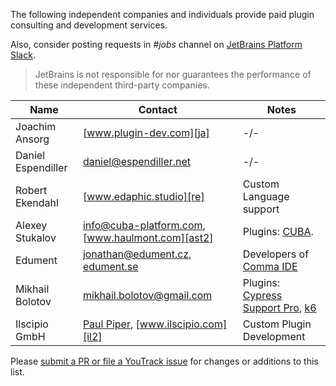 [//]: # (title: Consulting)

<!-- Copyright 2000-2022 JetBrains s.r.o. and other contributors. Use of this source code is governed by the Apache 2.0 license that can be found in the LICENSE file. -->

The following independent companies and individuals provide paid plugin consulting and development services.

Also, consider posting requests in _#jobs_ channel on [JetBrains Platform Slack](https://plugins.jetbrains.com/slack).

 >  JetBrains is not responsible for nor guarantees the performance of these independent third-party companies.
 >
 
| Name               | Contact                                                 | Notes                                       |
|--------------------|---------------------------------------------------------|---------------------------------------------|
| Joachim Ansorg     | [www.plugin-dev.com][ja]                                | -/-                                         |
| Daniel Espendiller | [daniel@espendiller.net][de]                            | -/-                                         |
| Robert Ekendahl    | [www.edaphic.studio][re]                                | Custom Language support                     |
| Alexey Stukalov    | [info@cuba-platform.com][ast], [www.haulmont.com][ast2] | Plugins: [CUBA][ast3].                      |
| Edument            | [jonathan@edument.cz][ed], [edument.se][ed2]            | Developers of [Comma IDE][ed3]              |
| Mikhail Bolotov    | [mikhail.bolotov@gmail.com][mb]                         | Plugins: [Cypress Support Pro][cspro], [k6] |
| Ilscipio GmbH      | [Paul Piper][il], [www.ilscipio.com][il2]               | Custom Plugin Development                   |

[ja]: https://www.plugin-dev.com
[de]: mailto:daniel@espendiller.net
[re]: https://www.edaphic.studio
[ast]: mailto:info@cuba-platform.com
[ast2]: https://www.haulmont.com/services/cuba-platform-services/support
[ast3]: https://plugins.jetbrains.com/plugin/7249-cuba
[ed]: mailto:jonathan@edument.cz
[ed2]: https://www.edument.se/en/page/intellij-platform-development
[ed3]: https://commaide.com
[cspro]: https://plugins.jetbrains.com/plugin/13987-cypress-support-pro
[k6]: https://plugins.jetbrains.com/plugin/16141-k6
[mb]: https://plugins.jetbrains.com/organization/mbolotov
[il]: mailto:info@ilscipio.com
[il2]: https://www.ilscipio.com

Please [submit a PR or file a YouTrack issue](getting_help.md) for changes or additions to this list.
